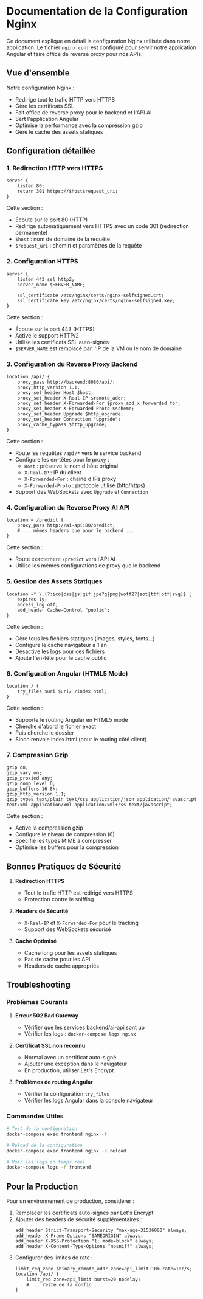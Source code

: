 # Documentation de la Configuration Nginx

Ce document explique en détail la configuration Nginx utilisée dans notre application. Le fichier `nginx.conf` est configuré pour servir notre application Angular et faire office de reverse proxy pour nos APIs.

## Vue d'ensemble

Notre configuration Nginx :

- Redirige tout le trafic HTTP vers HTTPS
- Gère les certificats SSL
- Fait office de reverse proxy pour le backend et l'API AI
- Sert l'application Angular
- Optimise la performance avec la compression gzip
- Gère le cache des assets statiques

## Configuration détaillée

### 1. Redirection HTTP vers HTTPS

```nginx
server {
    listen 80;
    return 301 https://$host$request_uri;
}
```

Cette section :

- Écoute sur le port 80 (HTTP)
- Redirige automatiquement vers HTTPS avec un code 301 (redirection permanente)
- `$host` : nom de domaine de la requête
- `$request_uri` : chemin et paramètres de la requête

### 2. Configuration HTTPS

```nginx
server {
    listen 443 ssl http2;
    server_name $SERVER_NAME;

    ssl_certificate /etc/nginx/certs/nginx-selfsigned.crt;
    ssl_certificate_key /etc/nginx/certs/nginx-selfsigned.key;
}
```

Cette section :

- Écoute sur le port 443 (HTTPS)
- Active le support HTTP/2
- Utilise les certificats SSL auto-signés
- `$SERVER_NAME` est remplacé par l'IP de la VM ou le nom de domaine

### 3. Configuration du Reverse Proxy Backend

```nginx
location /api/ {
    proxy_pass http://backend:8080/api/;
    proxy_http_version 1.1;
    proxy_set_header Host $host;
    proxy_set_header X-Real-IP $remote_addr;
    proxy_set_header X-Forwarded-For $proxy_add_x_forwarded_for;
    proxy_set_header X-Forwarded-Proto $scheme;
    proxy_set_header Upgrade $http_upgrade;
    proxy_set_header Connection "upgrade";
    proxy_cache_bypass $http_upgrade;
}
```

Cette section :

- Route les requêtes `/api/*` vers le service backend
- Configure les en-têtes pour le proxy :
  - `Host` : préserve le nom d'hôte original
  - `X-Real-IP` : IP du client
  - `X-Forwarded-For` : chaîne d'IPs proxy
  - `X-Forwarded-Proto` : protocole utilisé (http/https)
- Support des WebSockets avec `Upgrade` et `Connection`

### 4. Configuration du Reverse Proxy AI API

```nginx
location = /predict {
    proxy_pass http://ai-api:80/predict;
    # ... mêmes headers que pour le backend ...
}
```

Cette section :

- Route exactement `/predict` vers l'API AI
- Utilise les mêmes configurations de proxy que le backend

### 5. Gestion des Assets Statiques

```nginx
location ~* \.(?:ico|css|js|gif|jpe?g|png|woff2?|eot|ttf|otf|svg)$ {
    expires 1y;
    access_log off;
    add_header Cache-Control "public";
}
```

Cette section :

- Gère tous les fichiers statiques (images, styles, fonts...)
- Configure le cache navigateur à 1 an
- Désactive les logs pour ces fichiers
- Ajoute l'en-tête pour le cache public

### 6. Configuration Angular (HTML5 Mode)

```nginx
location / {
    try_files $uri $uri/ /index.html;
}
```

Cette section :

- Supporte le routing Angular en HTML5 mode
- Cherche d'abord le fichier exact
- Puis cherche le dossier
- Sinon renvoie index.html (pour le routing côté client)

### 7. Compression Gzip

```nginx
gzip on;
gzip_vary on;
gzip_proxied any;
gzip_comp_level 6;
gzip_buffers 16 8k;
gzip_http_version 1.1;
gzip_types text/plain text/css application/json application/javascript text/xml application/xml application/xml+rss text/javascript;
```

Cette section :

- Active la compression gzip
- Configure le niveau de compression (6)
- Spécifie les types MIME à compresser
- Optimise les buffers pour la compression

## Bonnes Pratiques de Sécurité

1. **Redirection HTTPS**

   - Tout le trafic HTTP est redirigé vers HTTPS
   - Protection contre le sniffing

2. **Headers de Sécurité**

   - `X-Real-IP` et `X-Forwarded-For` pour le tracking
   - Support des WebSockets sécurisé

3. **Cache Optimisé**
   - Cache long pour les assets statiques
   - Pas de cache pour les API
   - Headers de cache appropriés

## Troubleshooting

### Problèmes Courants

1. **Erreur 502 Bad Gateway**

   - Vérifier que les services backend/ai-api sont up
   - Vérifier les logs : `docker-compose logs nginx`

2. **Certificat SSL non reconnu**

   - Normal avec un certificat auto-signé
   - Ajouter une exception dans le navigateur
   - En production, utiliser Let's Encrypt

3. **Problèmes de routing Angular**
   - Vérifier la configuration `try_files`
   - Vérifier les logs Angular dans la console navigateur

### Commandes Utiles

```bash
# Test de la configuration
docker-compose exec frontend nginx -t

# Reload de la configuration
docker-compose exec frontend nginx -s reload

# Voir les logs en temps réel
docker-compose logs -f frontend
```

## Pour la Production

Pour un environnement de production, considérer :

1. Remplacer les certificats auto-signés par Let's Encrypt
2. Ajouter des headers de sécurité supplémentaires :
   ```nginx
   add_header Strict-Transport-Security "max-age=31536000" always;
   add_header X-Frame-Options "SAMEORIGIN" always;
   add_header X-XSS-Protection "1; mode=block" always;
   add_header X-Content-Type-Options "nosniff" always;
   ```
3. Configurer des limites de rate :
   ```nginx
   limit_req_zone $binary_remote_addr zone=api_limit:10m rate=10r/s;
   location /api/ {
       limit_req zone=api_limit burst=20 nodelay;
       # ... reste de la config ...
   }
   ```
